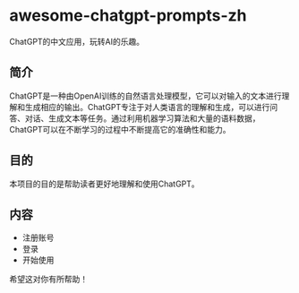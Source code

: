 # awesome-chatgpt-prompts-zh
ChatGPT的中文应用，玩转AI的乐趣。

## 简介
ChatGPT是一种由OpenAI训练的自然语言处理模型，它可以对输入的文本进行理解和生成相应的输出。ChatGPT专注于对人类语言的理解和生成，可以进行问答、对话、生成文本等任务。通过利用机器学习算法和大量的语料数据，ChatGPT可以在不断学习的过程中不断提高它的准确性和能力。

## 目的
本项目的目的是帮助读者更好地理解和使用ChatGPT。

## 内容
* 注册账号
* 登录
* 开始使用

希望这对你有所帮助！



